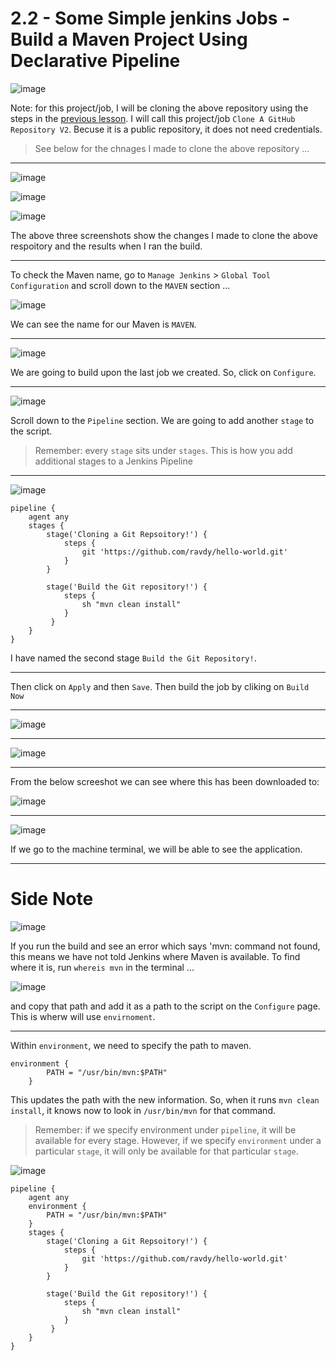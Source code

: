 # 2.2 - Some Simple jenkins Jobs - Build a Maven Project Using Declarative Pipeline

![image](https://user-images.githubusercontent.com/107522496/215789965-24ae5fcf-b5fb-419e-873f-3149dc996ee5.png)

Note: for this project/job, I will be cloning the above repository using the steps in the [previous lesson](https://github.com/NwCoder21/Jenkins/blob/main/Jenkins/Learn%20Continious%20Integration%20with%20Jenkins/2.1.%20Some%20Simple%20jenkins%20Jobs%20-%20How%20to%20Clone%20A%20GitHub%20Repository%20-%20How%20to%20Clone%20A%20GitHub%20Repository.md). I will call this project/job `Clone A GitHub Repository V2`. Becuse it is a public repository, it does not need credentials. 

> See below for the chnages I made to clone the above repository ...

---

![image](https://user-images.githubusercontent.com/107522496/215792389-54848379-a74b-4315-a2fd-6cd34421d4dc.png)

![image](https://user-images.githubusercontent.com/107522496/215792496-d853b7c6-e2c2-42c1-a759-d55012487ce2.png)

![image](https://user-images.githubusercontent.com/107522496/215791949-12a086d6-b47b-4cec-91ff-187cdd0d27bd.png)

The above three screenshots show the changes I made to clone the above respoitory and the results when I ran the build.

---


To check the Maven name, go to `Manage Jenkins` > `Global Tool Configuration` and scroll down to the `MAVEN` section ...

![image](https://user-images.githubusercontent.com/107522496/215782914-01513b84-e411-4ba1-8e77-8cff1d375dcd.png)

We can see the name for our Maven is `MAVEN`.

---

![image](https://user-images.githubusercontent.com/107522496/215792682-54d82ec7-bfca-4aca-a919-e0710a4a167c.png)

We are going to build upon the last job we created. So, click on `Configure`.

---

![image](https://user-images.githubusercontent.com/107522496/215793036-e2ddde78-6580-4fe3-96c5-d0f1337a9a09.png)

Scroll down to the `Pipeline` section. We are going to add another `stage` to the script.

> Remember: every `stage` sits under `stages`. This is how you add additional stages to a Jenkins Pipeline

---

![image](https://user-images.githubusercontent.com/107522496/215794563-738b0a67-8754-49ce-9740-0de09c473af8.png)

```
pipeline {
    agent any
    stages {
        stage('Cloning a Git Repsoitory!') {
            steps {
                git 'https://github.com/ravdy/hello-world.git'
            }
        }
        
        stage('Build the Git repository!') {
            steps {
                sh "mvn clean install"
            }
         }
    }
}
```

I have named the second stage `Build the Git Repository!`.

---

Then click on `Apply` and then `Save`. Then build the job by cliking on `Build Now`

---

![image](https://user-images.githubusercontent.com/107522496/215794910-0305e549-1f45-4209-8527-66a15fb4897f.png)

---

![image](https://user-images.githubusercontent.com/107522496/215795561-07bc3bb5-6a95-417f-babb-fe2e9546c99d.png)

---

From the below screeshot we can see where this has been downloaded to:

![image](https://user-images.githubusercontent.com/107522496/215797100-d64dc5ec-815d-44ce-a8ce-c6313ec23c04.png)

---

![image](https://user-images.githubusercontent.com/107522496/215797714-f505cf46-40bb-4e25-a2eb-302fcbfd61d3.png)

If we go to the machine terminal, we will be able to see the application.

---

# Side Note

![image](https://user-images.githubusercontent.com/107522496/215798564-33608240-508c-46f8-88af-da292c4cbe64.png)

If you run the build and see an error which says 'mvn: command not found, this means we have not told Jenkins where Maven is available. To find where it is, run `whereis mvn` in the terminal ...

![image](https://user-images.githubusercontent.com/107522496/215799050-15e4c075-cab8-444d-b7a4-c49a1addc678.png)

and copy that path and add it as a path to the script on the `Configure` page. This is wherw will use `envirnoment`.

---

Within `environment`, we need to specify the path to maven.

```
environment {
        PATH = "/usr/bin/mvn:$PATH"
    }
```

This updates the path with the new information. So, when it runs `mvn clean install`, it knows now to look in `/usr/bin/mvn` for  that command. 

> Remember: if we specify environment under `pipeline`, it will be available for every stage. However, if we specify `environment` under a particular `stage`, it will only be available for that particular `stage`.

![image](https://user-images.githubusercontent.com/107522496/215801217-fac86ac7-7739-444f-87e8-14021215f28b.png)

```jenkins
pipeline {
    agent any
    environment {
        PATH = "/usr/bin/mvn:$PATH"
    }
    stages {
        stage('Cloning a Git Repsoitory!') {
            steps {
                git 'https://github.com/ravdy/hello-world.git'
            }
        }
        
        stage('Build the Git repository!') {
            steps {
                sh "mvn clean install"
            }
         }
    }
}
```










